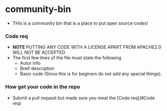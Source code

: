 # community-bin
- THis is a community bin that is a place to put open source codes!

### Code req
- **NOTE** PUTTING ANY CODE WITH A LICENSE APART FROM APACHE2.0 WILL NOT BE ACCEPTED
- The first few lines of the file must state the following
    - Autor info
    - Breif description
    - Basic code (Since this is for beginers do not add any special things).

### How get your code in the repo
- Submit a pull request but made sure you meat the [Code req](#Code req)
